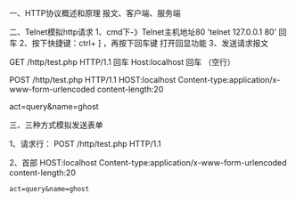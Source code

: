 一、HTTP协议概述和原理
报文、客户端、服务端



二、Telnet模拟http请求
1、cmd下-》Telnet主机地址80   'telnet 127.0.0.1 80'  回车
2、按下快捷键：ctrl+ ] ，再按下回车键  打开回显功能
3、发送请求报文

GET /http/test.php HTTP/1.1   回车
Host:localhost   回车
（空行）




POST /http/test.php HTTP/1.1
HOST:localhost
Content-type:application/x-www-form-urlencoded
content-length:20

act=query&name=ghost

三、三种方式模拟发送表单


1、请求行：
	POST /http/test.php HTTP/1.1

2、首部
	HOST:localhost
	Content-type:application/x-www-form-urlencoded
	content-length:20

	act=query&name=ghost



